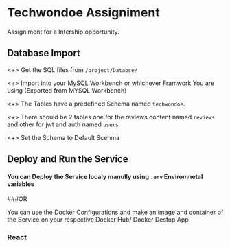 # Techwondoe Assigniment

Assigniment for a Intership opportunity.

## Database Import

<+> Get the SQL files from `/project/Databse/` 

<+> Import into your MySQL Workbench or whichever Framwork You are using (Exported from MYSQL Workbench)

<+> The Tables have a predefined Schema named `techwondoe`.

<+> There should be 2 tables one for the reviews content named `reviews`  and other for jwt and auth named `users` 

<+> Set the Schema to Default Scehma

## Deploy and Run the Service

#### You can Deploy the Service localy manully using `.env` Enviromnetal variables

###OR

You can use the Docker Configurations and make an image and container of the Service on your respective Docker Hub/ Docker Destop App

### React


